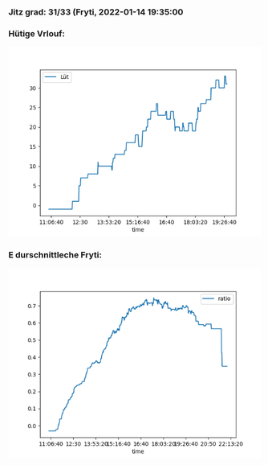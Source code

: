 ### Jitz grad: 31/33 (Fryti, 2022-01-14 19:35:00

### Hütige Vrlouf:
![Graph](Today.png)

### E durschnittleche Fryti:
![Graph](Fryti.png)